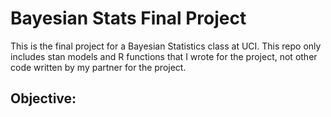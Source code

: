# Bayesian Stats Final Project
This is the final project for a Bayesian Statistics class at UCI. This repo only includes stan models and R functions that I wrote for the project, not other code written by my partner for the project. 

## Objective:
